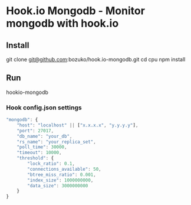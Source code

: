 # Hook.io Mongodb - Monitor mongodb with hook.io

## Install
git clone git@github.com:bozuko/hook.io-mongodb.git
cd cpu
npm install

## Run
hookio-mongodb

### Hook config.json settings

```js
"mongodb": {
    "host": "localhost" || ["x.x.x.x", "y.y.y.y"],
    "port": 27017,
    "db_name": "your_db",
    "rs_name": "your_replica_set",
    "poll_time": 30000, 
    "timeout": 10000,
    "threshold": {
        "lock_ratio": 0.1,
        "connections_available": 50,
        "btree_miss_ratio": 0.001,
        "index_size": 1000000000,
        "data_size": 3000000000
    }
}
```